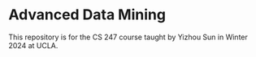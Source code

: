 # Advanced Data Mining

This repository is for the CS 247 course taught by Yizhou Sun in Winter 2024 at UCLA.

